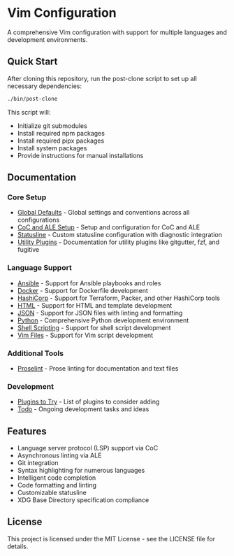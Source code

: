 # Vim Configuration

A comprehensive Vim configuration with support for multiple languages and development environments.

## Quick Start

After cloning this repository, run the post-clone script to set up all necessary dependencies:

```bash
./bin/post-clone
```

This script will:
- Initialize git submodules
- Install required npm packages
- Install required pipx packages
- Install system packages
- Provide instructions for manual installations

## Documentation

### Core Setup
- [Global Defaults](docs/GLOBAL.md) - Global settings and conventions across all configurations
- [CoC and ALE Setup](docs/coc-ale-setup.md) - Setup and configuration for CoC and ALE
- [Statusline](docs/statusline.md) - Custom statusline configuration with diagnostic integration
- [Utility Plugins](docs/utility.md) - Documentation for utility plugins like gitgutter, fzf, and fugitive

### Language Support
- [Ansible](docs/ansible.md) - Support for Ansible playbooks and roles
- [Docker](docs/docker.md) - Support for Dockerfile development
- [HashiCorp](docs/hashicorp.md) - Support for Terraform, Packer, and other HashiCorp tools
- [HTML](docs/html.md) - Support for HTML and template development
- [JSON](docs/json.md) - Support for JSON files with linting and formatting
- [Python](docs/python.md) - Comprehensive Python development environment
- [Shell Scripting](docs/shell.md) - Support for shell script development
- [Vim Files](docs/vim-files.md) - Support for Vim script development

### Additional Tools
- [Proselint](docs/proselint.md) - Prose linting for documentation and text files

### Development
- [Plugins to Try](docs/plugins-to-try.md) - List of plugins to consider adding
- [Todo](docs/todo.md) - Ongoing development tasks and ideas

## Features

- Language server protocol (LSP) support via CoC
- Asynchronous linting via ALE
- Git integration
- Syntax highlighting for numerous languages
- Intelligent code completion
- Code formatting and linting
- Customizable statusline
- XDG Base Directory specification compliance

## License

This project is licensed under the MIT License - see the LICENSE file for details.
